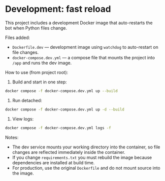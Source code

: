 # Development: fast reload

This project includes a development Docker image that auto-restarts the bot when Python files change.

Files added:

- `Dockerfile.dev` — development image using `watchdog` to auto-restart on file changes.
- `docker-compose.dev.yml` — a compose file that mounts the project into `/app` and runs the dev image.

How to use (from project root):

1. Build and start in one step:

```bash
docker compose -f docker-compose.dev.yml up --build
```

1. Run detached:

```bash
docker compose -f docker-compose.dev.yml up -d --build
```

1. View logs:

```bash
docker compose -f docker-compose.dev.yml logs -f
```

Notes:

- The dev service mounts your working directory into the container, so file changes are reflected immediately inside the container.
- If you change `requirements.txt` you must rebuild the image because dependencies are installed at build time.
- For production, use the original `Dockerfile` and do not mount source into the image.
